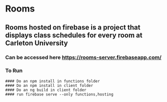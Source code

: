 # Rooms 

## Rooms hosted on firebase is a project that displays class schedules for every room at Carleton University

### Can be accessed here https://rooms-server.firebaseapp.com/

### To Run
	#### Do an npm install in functions folder
	#### Do an npm install in client folder
	#### Do an ng build in client folder
	#### run firebase serve --only functions,hosting
